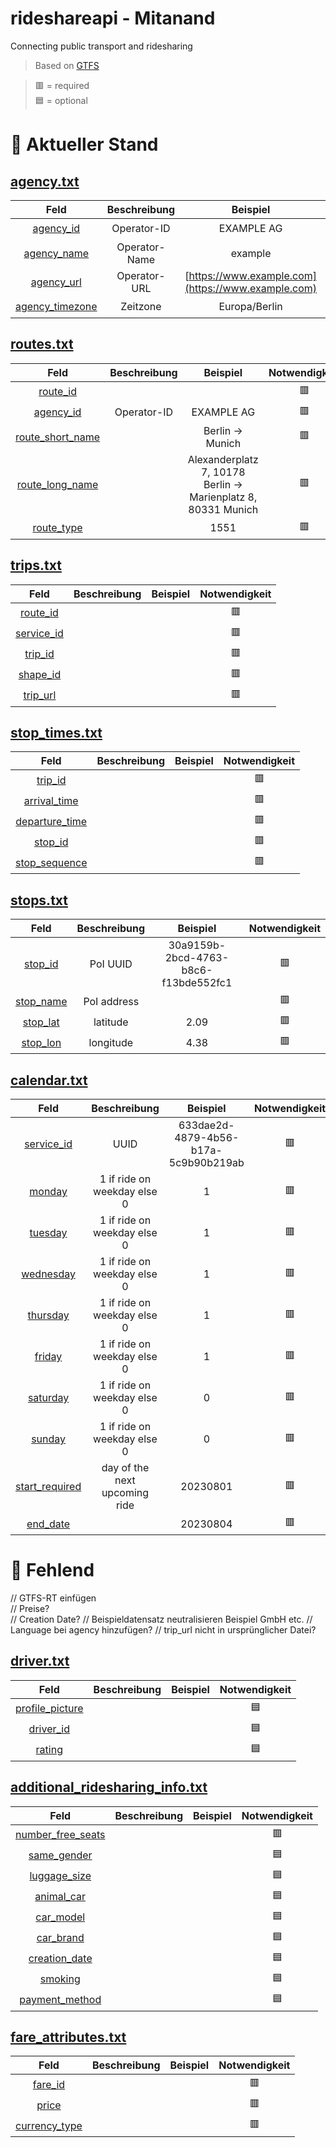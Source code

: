 # rideshareapi - Mitanand
Connecting public transport and ridesharing

> Based on <a href="https://gtfs.org/de/">GTFS</a> <br>

> 🟥 = required <br>
> 🟦 = optional

# :minibus:  Aktueller Stand

## [agency.txt](#agency)

| Feld | Beschreibung | Beispiel | Notwendigkeit |
| :-------------: | :-------------: | :-------------: | :-------------: |
| [agency_id](#agency_id) | Operator-ID | EXAMPLE AG | 🟥 |
| [agency_name](#agency_name) | Operator-Name | example | 🟥 |
| [agency_url](#agency_url) | Operator-URL | [https://www.example.com](https://www.example.com) | 🟦 |
| [agency_timezone](#agency_timezone) | Zeitzone | Europa/Berlin | 🟥 |

## [routes.txt](#routes)

| Feld | Beschreibung | Beispiel | Notwendigkeit |
| :-------------: | :-------------: | :-------------: | :-------------: |
| [route_id](#route_id) |  |  | 🟥 |
| [agency_id](#agency_id) | Operator-ID | EXAMPLE AG | 🟥 |
| [route_short_name](#route_short_name) |  | Berlin -> Munich  | 🟥 |
| [route_long_name](#route_long_name) |  | Alexanderplatz 7, 10178 Berlin -> Marienplatz 8, 80331 Munich | 🟥 |
| [route_type](#route_type) |  | 1551 | 🟥 |

## [trips.txt](#trips)

| Feld | Beschreibung | Beispiel | Notwendigkeit |
| :-------------: | :-------------: | :-------------: | :-------------: |
| [route_id](#route_id) |  |  | 🟥 |
| [service_id](#service_id) |  |  | 🟥 |
| [trip_id](#trip_id) |  |  | 🟥 |
| [shape_id](#shape_id) |  |  | 🟥 |
| [trip_url](#trip_url) |  |  | 🟥 |

## [stop_times.txt](#stop_times)

| Feld | Beschreibung | Beispiel | Notwendigkeit |
| :-------------: | :-------------: | :-------------: | :-------------: |
| [trip_id](#trip_id) |  |  |🟥 |
| [arrival_time](#arrival_time) |  |  | 🟥 |
| [departure_time](#departure_time) |  |  | 🟥 |
| [stop_id](#stop_id) |  |  | 🟥 |
| [stop_sequence](#stop_sequence) |  |  | 🟥 |

## [stops.txt](stops)


| Feld | Beschreibung | Beispiel | Notwendigkeit |
| :-------------: | :-------------: | :-------------: | :-------------: |
| [stop_id](#stop_id) | PoI UUID | 30a9159b-2bcd-4763-b8c6-f13bde552fc1 | 🟥 |
| [stop_name](#stop_name) | PoI address |  | 🟥 |
| [stop_lat](#stop_lat) | latitude | 2.09 | 🟥 |
| [stop_lon](#stop_lon) | longitude | 4.38 | 🟥 |

## [calendar.txt](#calendar)

| Feld | Beschreibung | Beispiel | Notwendigkeit |
| :-------------: | :-------------: | :-------------: | :-------------: |
| [service_id](#service_id) | UUID | 633dae2d-4879-4b56-b17a-5c9b90b219ab | 🟥 |
| [monday](#monday) | 1 if ride on weekday else 0 | 1 | 🟥 |
| [tuesday](#tuesday) | 1 if ride on weekday else 0 | 1 | 🟥 |
| [wednesday](#wednesday) | 1 if ride on weekday else 0 | 1 | 🟥 |
| [thursday](#thursday) | 1 if ride on weekday else 0 | 1 | 🟥 |
| [friday](#friday) | 1 if ride on weekday else 0 | 1 | 🟥 |
| [saturday](#saturday) | 1 if ride on weekday else 0 | 0 | 🟥 |
| [sunday](#sunday) | 1 if ride on weekday else 0 | 0 | 🟥 |
| [start_required](start_required) | day of the next upcoming ride | 20230801 | 🟥 |
| [end_date](end_date) |  | 20230804 | 🟥 |

# :rotating_light: Fehlend 
 // GTFS-RT einfügen <br>
 // Preise? <br>
 // Creation Date?
 // Beispieldatensatz neutralisieren Beispiel GmbH etc.
 // Language bei agency hinzufügen?
 // trip_url nicht in ursprünglicher Datei?

## [driver.txt](#driver)

| Feld | Beschreibung | Beispiel | Notwendigkeit |
| :-------------: | :-------------: | :-------------: | :-------------: |
| [profile_picture](#profile_picture) |  |  | 🟦 |
| [driver_id](#driver_id) |  |  | 🟦 |
| [rating](#rating) |  |  | 🟦 |
    
## [additional_ridesharing_info.txt](additional_ridesharing_info)

| Feld | Beschreibung | Beispiel | Notwendigkeit |
| :-------------: | :-------------: | :-------------: | :-------------: |
| [number_free_seats](#number_free_seats) |  |  | 🟥 |
| [same_gender](#same_gender) |  |  | 🟦 |
| [luggage_size](#luggage_size) |  |  | 🟦 |
| [animal_car](#animal_car) |  |  | 🟦 |
| [car_model](#car_model) |  |  | 🟦 |
| [car_brand](#car_brand) |  |  | 🟦 |
| [creation_date](#creation_date) |  |  | 🟦 |
| [smoking](#smoking) |  |  | 🟦 |
| [payment_method](#payment_method) |  |  | 🟦 |

## [fare_attributes.txt](#fare_attributes)

| Feld | Beschreibung | Beispiel | Notwendigkeit |
| :-------------: | :-------------: | :-------------: | :-------------: |
| [fare_id](#fare_id) |  |  | 🟥 |
| [price](#price) |  |  | 🟥 |
| [currency_type](#currency_type) |  |  | 🟥 |




  
